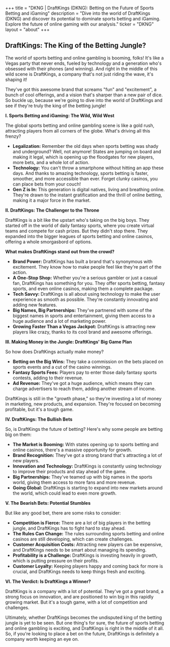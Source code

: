 +++
title = "DKNG |  DraftKings (DKNG): Betting on the Future of Sports Betting and iGaming"
description = "Dive into the world of DraftKings (DKNG) and discover its potential to dominate sports betting and iGaming. Explore the future of online gaming with our analysis."
ticker = "DKNG"
layout = "about"
+++

        


## DraftKings: The King of the Betting Jungle?

The world of sports betting and online gambling is booming, folks! It's like a Vegas party that never ends, fueled by technology and a generation who's obsessed with their phones (and winning).  And right in the middle of this wild scene is DraftKings, a company that's not just riding the wave, it's shaping it!  

They've got this awesome brand that screams "fun" and "excitement", a bunch of cool offerings, and a vision that's sharper than a new pair of dice. So buckle up, because we're going to dive into the world of DraftKings and see if they're truly the king of the betting jungle!

**I. Sports Betting and iGaming: The Wild, Wild West**

The global sports betting and online gambling scene is like a gold rush, attracting players from all corners of the globe.  What's driving all this frenzy?

* **Legalization:**  Remember the old days when sports betting was shady and underground? Well, not anymore!  States are jumping on board and making it legal, which is opening up the floodgates for new players, more bets, and a whole lot of action.
* **Technology:**  You can't throw a smartphone without hitting an app these days.  And thanks to amazing technology, sports betting is faster, smoother, and more accessible than ever. Forget clunky casinos, you can place bets from your couch!
* **Gen Z is In:** This generation is digital natives, living and breathing online. They're drawn to the instant gratification and the thrill of online betting, making it a major force in the market.

**II. DraftKings: The Challenger to the Throne**

DraftKings is a bit like the upstart who's taking on the big boys. They started off in the world of daily fantasy sports, where you create virtual teams and compete for cash prizes.  But they didn't stop there.  They expanded into the bigger leagues of sports betting and online casinos, offering a whole smorgasbord of options. 

**What makes DraftKings stand out from the crowd?**

* **Brand Power:**  DraftKings has built a brand that's synonymous with excitement.  They know how to make people feel like they're part of the action. 
* **A One-Stop Shop:** Whether you're a serious gambler or just a casual fan, DraftKings has something for you. They offer sports betting, fantasy sports, and even online casinos, making them a complete package.
* **Tech Savvy:**  DraftKings is all about using technology to make the user experience as smooth as possible. They're constantly innovating and adding new features. 
* **Big Names, Big Partnerships:**  They've partnered with some of the biggest names in sports and entertainment, giving them access to a huge audience and a lot of marketing power.
* **Growing Faster Than a Vegas Jackpot:** DraftKings is attracting new players like crazy, thanks to its cool brand and awesome offerings. 

**III. Making Money in the Jungle:  DraftKings' Big Game Plan**

So how does DraftKings actually make money?  

* **Betting on the Big Wins:**  They take a commission on the bets placed on sports events and a cut of the casino winnings.
* **Fantasy Sports Fees:**  Players pay to enter those daily fantasy sports contests, adding to their revenue.
* **Ad Revenue:**  They've got a huge audience, which means they can charge advertisers to reach them, adding another stream of income. 

DraftKings is still in the "growth phase," so they're investing a lot of money in marketing, new products, and expansion.  They're focused on becoming profitable, but it's a tough game.

**IV. DraftKings: The Bullish Bets**

So, is DraftKings the future of betting?  Here's why some people are betting big on them:

* **The Market is Booming:** With states opening up to sports betting and online casinos, there's a massive opportunity for growth.
* **Brand Recognition:**  They've got a strong brand that's attracting a lot of new players.
* **Innovation and Technology:**  DraftKings is constantly using technology to improve their products and stay ahead of the game.
* **Big Partnerships:**  They've teamed up with big names in the sports world, giving them access to more fans and more revenue.
* **Going Global:**  DraftKings is starting to expand into new markets around the world, which could lead to even more growth.

**V. The Bearish Bets:  Potential Stumbles**

But like any good bet, there are some risks to consider:

* **Competition is Fierce:** There are a lot of big players in the betting jungle, and DraftKings has to fight hard to stay ahead.
* **The Rules Can Change:**  The rules surrounding sports betting and online casinos are still developing, which can create challenges.
* **Customer Acquisition Costs:**  Attracting new players can be expensive, and DraftKings needs to be smart about managing its spending.
* **Profitability is a Challenge:**  DraftKings is investing heavily in growth, which is putting pressure on their profits.
* **Customer Loyalty:**  Keeping players happy and coming back for more is crucial, and DraftKings needs to keep things fresh and exciting.

**VI. The Verdict:  Is DraftKings a Winner?**

DraftKings is a company with a lot of potential.  They've got a great brand, a strong focus on innovation, and are positioned to win big in this rapidly growing market.  But it's a tough game, with a lot of competition and challenges.  

Ultimately, whether DraftKings becomes the undisputed king of the betting jungle is yet to be seen.  But one thing's for sure, the future of sports betting and online gambling is exciting, and DraftKings is right in the middle of it all.  So, if you're looking to place a bet on the future, DraftKings is definitely a company worth keeping an eye on. 

        